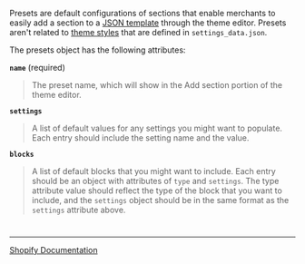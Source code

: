 Presets are default configurations of sections that enable merchants to easily add a section to a [JSON template](https://shopify.dev/themes/architecture/templates/json-templates) through the theme editor. Presets aren't related to [theme styles](https://shopify.dev/themes/architecture/config/settings-data-json#theme-styles) that are defined in `settings_data.json`.

The presets object has the following attributes:

**`name`** (required)

> The preset name, which will show in the Add section portion of the theme editor.

**`settings`**

> A list of default values for any settings you might want to populate. Each entry should include the setting name and the value.

**`blocks`**

> A list of default blocks that you might want to include. Each entry should be an object with attributes of `type` and `settings`. The type attribute value should reflect the type of the block that you want to include, and the `settings` object should be in the same format as the `settings` attribute above.


#

---

[Shopify Documentation](https://shopify.dev/themes/architecture/sections/section-schema#presets)

